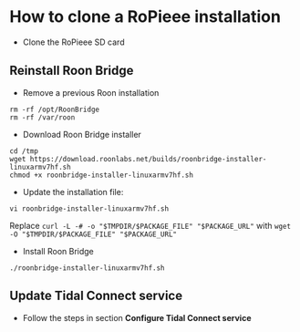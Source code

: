 # How to clone a RoPieee installation

* Clone the RoPieee SD card

## Reinstall Roon Bridge

* Remove a previous Roon installation
```shell
rm -rf /opt/RoonBridge
rm -rf /var/roon
```

* Download Roon Bridge installer
```shell
cd /tmp
wget https://download.roonlabs.net/builds/roonbridge-installer-linuxarmv7hf.sh
chmod +x roonbridge-installer-linuxarmv7hf.sh
```

* Update the installation file:
```shell
vi roonbridge-installer-linuxarmv7hf.sh
```

Replace `curl -L -# -o "$TMPDIR/$PACKAGE_FILE" "$PACKAGE_URL"` with `wget -O "$TMPDIR/$PACKAGE_FILE" "$PACKAGE_URL"`

* Install Roon Bridge
```shell
./roonbridge-installer-linuxarmv7hf.sh
```

## Update Tidal Connect service

* Follow the steps in section **Configure Tidal Connect service**
